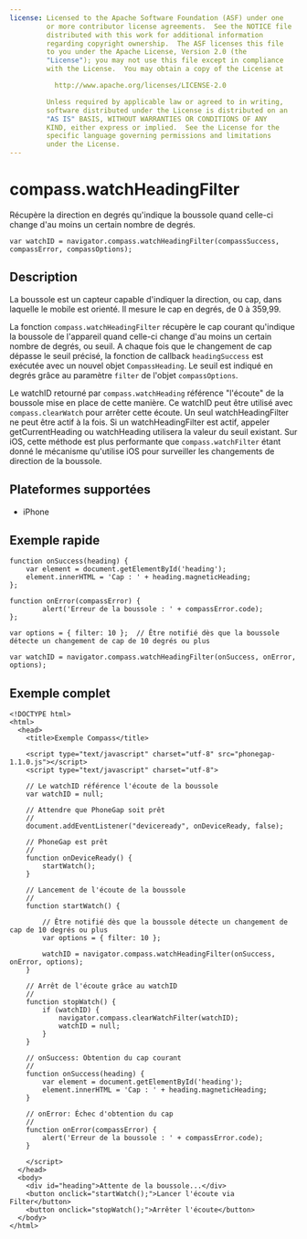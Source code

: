 ```yaml
---
license: Licensed to the Apache Software Foundation (ASF) under one
         or more contributor license agreements.  See the NOTICE file
         distributed with this work for additional information
         regarding copyright ownership.  The ASF licenses this file
         to you under the Apache License, Version 2.0 (the
         "License"); you may not use this file except in compliance
         with the License.  You may obtain a copy of the License at

           http://www.apache.org/licenses/LICENSE-2.0

         Unless required by applicable law or agreed to in writing,
         software distributed under the License is distributed on an
         "AS IS" BASIS, WITHOUT WARRANTIES OR CONDITIONS OF ANY
         KIND, either express or implied.  See the License for the
         specific language governing permissions and limitations
         under the License.
---
```


compass.watchHeadingFilter
==========================

Récupère la direction en degrés qu'indique la boussole quand celle-ci change d'au moins un certain nombre de degrés.

    var watchID = navigator.compass.watchHeadingFilter(compassSuccess, compassError, compassOptions);
                                                           
Description
-----------

La boussole est un capteur capable d'indiquer la direction, ou cap, dans laquelle le mobile est orienté.  Il mesure le cap en degrés, de 0 à 359,99.

La fonction `compass.watchHeadingFilter` récupère le cap courant qu'indique la boussole de l'appareil quand celle-ci change d'au moins un certain nombre de degrés, ou seuil. A chaque fois que le changement de cap dépasse le seuil précisé, la fonction de callback `headingSuccess` est exécutée avec un nouvel objet `CompassHeading`. 
Le seuil est indiqué en degrés grâce au paramètre `filter` de l'objet `compassOptions`.

Le watchID retourné par `compass.watchHeading` référence "l'écoute" de la boussole mise en place de cette manière. Ce watchID peut être utilisé avec `compass.clearWatch` pour arrêter cette écoute.  Un seul watchHeadingFilter ne peut être actif à la fois.  Si un watchHeadingFilter est actif, appeler getCurrentHeading ou watchHeading utilisera la valeur du seuil existant. Sur iOS, cette méthode est plus performante que `compass.watchFilter` étant donné le mécanisme qu'utilise iOS pour surveiller les changements de direction de la boussole.

Plateformes supportées
----------------------

- iPhone


Exemple rapide
--------------

    function onSuccess(heading) {
        var element = document.getElementById('heading');
        element.innerHTML = 'Cap : ' + heading.magneticHeading;
    };

    function onError(compassError) {
            alert('Erreur de la boussole : ' + compassError.code);
    };

    var options = { filter: 10 };  // Être notifié dès que la boussole détecte un changement de cap de 10 degrés ou plus
    
    var watchID = navigator.compass.watchHeadingFilter(onSuccess, onError, options);

Exemple complet
---------------

    <!DOCTYPE html>
    <html>
      <head>
        <title>Exemple Compass</title>

        <script type="text/javascript" charset="utf-8" src="phonegap-1.1.0.js"></script>
        <script type="text/javascript" charset="utf-8">

        // Le watchID référence l'écoute de la boussole
        var watchID = null;
        
        // Attendre que PhoneGap soit prêt
        //
        document.addEventListener("deviceready", onDeviceReady, false);

        // PhoneGap est prêt
        //
        function onDeviceReady() {
            startWatch();
        }

        // Lancement de l'écoute de la boussole
        //
        function startWatch() {
            
            // Être notifié dès que la boussole détecte un changement de cap de 10 degrés ou plus
            var options = { filter: 10 };
            
            watchID = navigator.compass.watchHeadingFilter(onSuccess, onError, options);
        }
        
        // Arrêt de l'écoute grâce au watchID
        //
        function stopWatch() {
            if (watchID) {
                navigator.compass.clearWatchFilter(watchID);
                watchID = null;
            }
        }
        
        // onSuccess: Obtention du cap courant
        //
        function onSuccess(heading) {
            var element = document.getElementById('heading');
            element.innerHTML = 'Cap : ' + heading.magneticHeading;
        }

        // onError: Échec d'obtention du cap
        //
        function onError(compassError) {
            alert('Erreur de la boussole : ' + compassError.code);
        }

        </script>
      </head>
      <body>
        <div id="heading">Attente de la boussole...</div>
        <button onclick="startWatch();">Lancer l'écoute via Filter</button>
        <button onclick="stopWatch();">Arrêter l'écoute</button>
      </body>
    </html>
